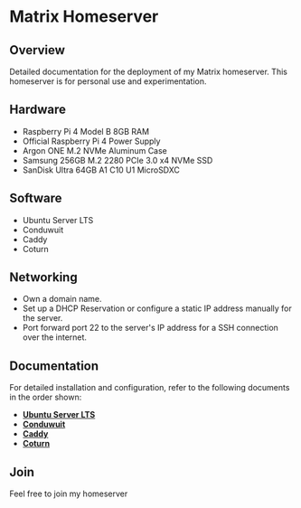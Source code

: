 # Matrix Homeserver

## Overview

Detailed documentation for the deployment of my Matrix homeserver.
This homeserver is for personal use and experimentation.

## Hardware

- Raspberry Pi 4 Model B 8GB RAM
- Official Raspberry Pi 4 Power Supply
- Argon ONE M.2 NVMe Aluminum Case
- Samsung 256GB M.2 2280 PCIe 3.0 x4 NVMe SSD
- SanDisk Ultra 64GB A1 C10 U1 MicroSDXC

## Software

- Ubuntu Server LTS
- Conduwuit
- Caddy
- Coturn

## Networking

- Own a domain name.
- Set up a DHCP Reservation or configure a static IP address manually for the server.
- Port forward port 22 to the server's IP address for a SSH connection over the internet.

## Documentation

For detailed installation and configuration, refer to the following documents in the order shown:

- **[Ubuntu Server LTS](UBUNTU.md)**
- **[Conduwuit](CONDUWUIT.md)**
- **[Caddy](CADDY.md)**
- **[Coturn](COTURN.md)**

## Join

Feel free to join my homeserver
